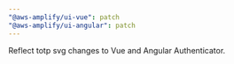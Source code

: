 ```yaml
---
"@aws-amplify/ui-vue": patch
"@aws-amplify/ui-angular": patch
---
```


Reflect totp svg changes to Vue and Angular Authenticator. 
